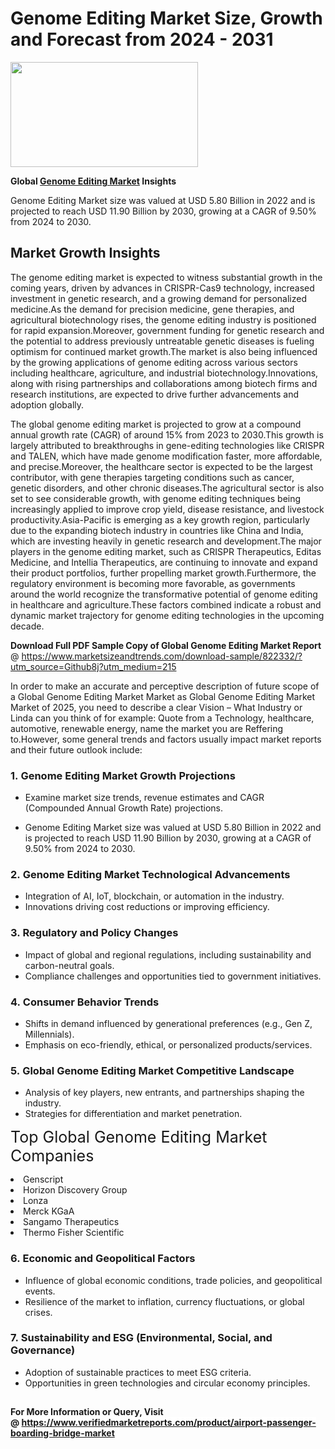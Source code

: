 <H1>Genome Editing Market Size, Growth and Forecast from 2024 - 2031</H1><img class="aligncenter size-medium wp-image-584254" src="https://thirdeyenews.in/wp-content/uploads/2024/09/Global-Market-Research-300x168.jpeg" alt="" width="300" height="168" /><p><strong>Global&nbsp;<a href="https://www.marketsizeandtrends.com/download-sample/822332/?utm_source=Github8j?utm_medium=215">Genome Editing Market</a> Insights</strong></p><p>Genome Editing Market size was valued at USD 5.80 Billion in 2022 and is projected to reach USD 11.90 Billion by 2030, growing at a CAGR of 9.50% from 2024 to 2030.</p><p><h2>Market Growth Insights</h2> <p>The genome editing market is expected to witness substantial growth in the coming years, driven by advances in CRISPR-Cas9 technology, increased investment in genetic research, and a growing demand for personalized medicine.As the demand for precision medicine, gene therapies, and agricultural biotechnology rises, the genome editing industry is positioned for rapid expansion.Moreover, government funding for genetic research and the potential to address previously untreatable genetic diseases is fueling optimism for continued market growth.The market is also being influenced by the growing applications of genome editing across various sectors including healthcare, agriculture, and industrial biotechnology.Innovations, along with rising partnerships and collaborations among biotech firms and research institutions, are expected to drive further advancements and adoption globally.</p> <p>The global genome editing market is projected to grow at a compound annual growth rate (CAGR) of around 15% from 2023 to 2030.This growth is largely attributed to breakthroughs in gene-editing technologies like CRISPR and TALEN, which have made genome modification faster, more affordable, and precise.Moreover, the healthcare sector is expected to be the largest contributor, with gene therapies targeting conditions such as cancer, genetic disorders, and other chronic diseases.The agricultural sector is also set to see considerable growth, with genome editing techniques being increasingly applied to improve crop yield, disease resistance, and livestock productivity.Asia-Pacific is emerging as a key growth region, particularly due to the expanding biotech industry in countries like China and India, which are investing heavily in genetic research and development.The major players in the genome editing market, such as CRISPR Therapeutics, Editas Medicine, and Intellia Therapeutics, are continuing to innovate and expand their product portfolios, further propelling market growth.Furthermore, the regulatory environment is becoming more favorable, as governments around the world recognize the transformative potential of genome editing in healthcare and agriculture.These factors combined indicate a robust and dynamic market trajectory for genome editing technologies in the upcoming decade.<p><span class=""><strong>Download Full PDF Sample Copy of Global Genome Editing Market Report</strong> @ <a href="https://www.marketsizeandtrends.com/download-sample/822332/?utm_source=Github8j?utm_medium=215" target="_blank">https://www.marketsizeandtrends.com/download-sample/822332/?utm_source=Github8j?utm_medium=215</a></span></p><p>In order to make an accurate and perceptive description of future scope of a Global&nbsp;Genome Editing Market Market as Global&nbsp;Genome Editing Market Market of 2025, you need to describe a clear Vision &ndash; What Industry or Linda can you think of for example: Quote from a Technology, healthcare, automotive, renewable energy, name the market you are Reffering to.However, some general trends and factors usually impact market reports and their future outlook include:</p><h3>1.&nbsp;<strong>Genome Editing Market Growth Projections</strong></h3><ul><li>Examine market size trends, revenue estimates and CAGR (Compounded Annual Growth Rate) projections.</li><li><p>Genome Editing Market size was valued at USD 5.80 Billion in 2022 and is projected to reach USD 11.90 Billion by 2030, growing at a CAGR of 9.50% from 2024 to 2030.</p></li></ul><h3>2.&nbsp;<strong>Genome Editing Market Technological Advancements</strong></h3><ul><li>Integration of AI, IoT, blockchain, or automation in the industry.</li><li>Innovations driving cost reductions or improving efficiency.</li></ul><h3>3.&nbsp;<strong>Regulatory and Policy Changes</strong></h3><ul><li>Impact of global and regional regulations, including sustainability and carbon-neutral goals.</li><li>Compliance challenges and opportunities tied to government initiatives.</li></ul><h3>4.&nbsp;<strong>Consumer Behavior Trends</strong></h3><ul><li>Shifts in demand influenced by generational preferences (e.g., Gen Z, Millennials).</li><li>Emphasis on eco-friendly, ethical, or personalized products/services.</li></ul><h3>5.&nbsp;<strong>Global Genome Editing Market Competitive Landscape</strong></h3><ul><li>Analysis of key players, new entrants, and partnerships shaping the industry.</li><li>Strategies for differentiation and market penetration.</li></ul><p data-pm-slice="1 1 []"><span style="color: inherit; font-family: inherit; font-size: 25px;">Top Global Genome Editing Market Companies</span></p><div class="" data-test-id=""><p><li>Genscript</li><li> Horizon Discovery Group</li><li> Lonza</li><li> Merck KGaA</li><li> Sangamo Therapeutics</li><li> Thermo Fisher Scientific</li></p></div><h3>6.&nbsp;<strong>Economic and Geopolitical Factors</strong></h3><ul><li>Influence of global economic conditions, trade policies, and geopolitical events.</li><li>Resilience of the market to inflation, currency fluctuations, or global crises.</li></ul><h3>7.&nbsp;<strong>Sustainability and ESG (Environmental, Social, and Governance)</strong></h3><ul><li>Adoption of sustainable practices to meet ESG criteria.</li><li>Opportunities in green technologies and circular economy principles.</li></ul><h2><strong style="font-size: 14px;">For More Information or Query, Visit @&nbsp;</strong><a style="background-color: #ffffff; font-size: 14px;" href="https://www.marketsizeandtrends.com/report/genome-editing-market/" target="_blank">https://www.verifiedmarketreports.com/product/airport-passenger-boarding-bridge-market</a></h2>